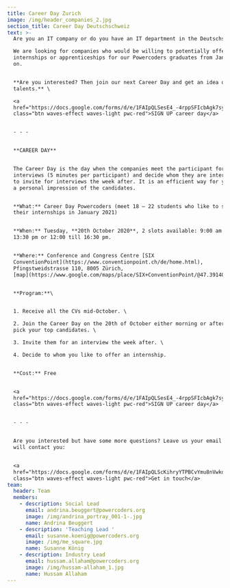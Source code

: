 ```yaml
---
title: Career Day Zurich
image: /img/header_companies_2.jpg
section_title: Career Day Deutschschweiz
text: >-
  Are you an IT company or do you have an IT department in the Deutschschweiz? \

  We are looking for companies who would be willing to potentially offer
  internships or apprenticeships for our Powercoders graduates from January 2021
  on. 


  **Are you interested? Then join our next Career Day and get an idea of our IT
  talents.** \

  <a
  href="https://docs.google.com/forms/d/e/1FAIpQLSesE4_-4rppSFIcbAgk7syXOf3yUjbSYKQSvQfpzxKRdIDpkA/viewform"
  class="btn waves-effect waves-light pwc-red">SIGN UP career day</a>


  - - -


  **CAREER DAY** 


  The Career Day is the day when the companies meet the participant for speed
  interviews (5 minutes per participant) and decide whom they are interested in
  to invite for interviews the week after. It is an efficient way for you to get
  a personal impression of the candidates.


  **What:** Career Day Powercoders (meet 18 – 22 students who like to start
  their internships in January 2021)


  **When:** Tuesday, **20th October 2020**, 2 slots available: 9:00 am till
  13:30 pm or 12:00 till 16:30 pm.


  **Where:** Conference and Congress Centre [SIX
  ConventionPoint](https://www.conventionpoint.ch/de/home.html),
  Pfingstweidstrasse 110, 8005 Zürich,
  [map](https://www.google.com/maps/place/SIX+ConventionPoint/@47.3914045,8.5069716,15z/data=!4m2!3m1!1s0x0:0x27f43b055c0afb32?sa=X&ved=2ahUKEwioidyemt7rAhUNtYsKHSLAAAYQ_BIwCnoECBcQCA)


  **Program:**\


  1. Receive all the CVs mid-October. \

  2. Join the Career Day on the 20th of October either morning or afternoon and
  pick your top candidates. \

  3. Invite them for an interview the week after. \

  4. Decide to whom you like to offer an internship.


  **Cost:** Free


  <a
  href="https://docs.google.com/forms/d/e/1FAIpQLSesE4_-4rppSFIcbAgk7syXOf3yUjbSYKQSvQfpzxKRdIDpkA/viewform"
  class="btn waves-effect waves-light pwc-red">SIGN UP career day</a>


  - - -


  Are you interested but have some more questions? Leave us your email and we
  will contact you:


  <a
  href="https://docs.google.com/forms/d/e/1FAIpQLScKihryYTPBCvYmu8nVwkdeTbCYN-nC99qUtWbXmVmbd0hFTw/viewform"
  class="btn waves-effect waves-light pwc-red">Get in touch</a>
team:
  header: Team
  members:
    - description: Social Lead
      email: andrina.beuggert@powercoders.org
      image: /img/andrina_portray_001-1-.jpg
      name: Andrina Beuggert
    - description: 'Teaching Lead '
      email: susanne.koenig@powercoders.org
      image: /img/me_square.jpg
      name: Susanne König
    - description: Industry Lead
      email: hussam.allaham@powercoders.org
      image: /img/hussam-allaham_1.jpg
      name: Hussam Allaham
---
```


